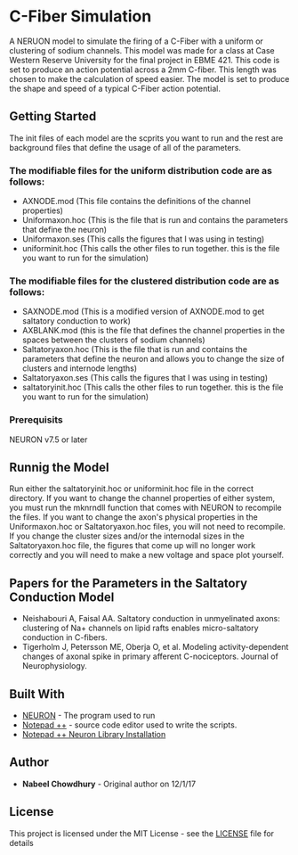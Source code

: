 # C-Fiber Simulation

A NERUON model to simulate the firing of a C-Fiber with a uniform or clustering of sodium channels. This model was made for a class at Case Western Reserve University for the final project in EBME 421. This code is set to produce an action potential across a 2mm C-fiber. This length was chosen to make the calculation of speed easier. The model is set to produce the shape and speed of a typical C-Fiber action potential.

## Getting Started

The init files of each model are the scprits you want to run and the rest are background files that define the usage of all of the parameters.

### The modifiable files for the uniform distribution code are as follows:

* AXNODE.mod (This file contains the definitions of the channel properties)
* Uniformaxon.hoc (This is the file that is run and contains the parameters that define the neuron)
* Uniformaxon.ses (This calls the figures that I was using in testing)
* uniforminit.hoc (This calls the other files to run together. this is the file you want to run for the simulation)

### The modifiable files for the clustered distribution code are as follows:

* SAXNODE.mod (This is a modified version of AXNODE.mod to get saltatory conduction to work)
* AXBLANK.mod (this is the file that defines the channel properties in the spaces between the clusters of sodium channels)
* Saltatoryaxon.hoc (This is the file that is run and contains the parameters that define the neuron and allows you to change the size of clusters and internode lengths)
* Saltatoryaxon.ses (This calls the figures that I was using in testing)
* saltatoryinit.hoc (This calls the other files to run together. this is the file you want to run for the simulation)

### Prerequisits

NEURON v7.5 or later

## Runnig the Model

Run either the saltatoryinit.hoc or uniforminit.hoc file in the correct directory. If you want to change the channel properties of either system, you must run the mknrndll function that comes with NEURON to recompile the files. If you want to change the axon's physical properties in the Uniformaxon.hoc or Saltatoryaxon.hoc files, you will not need to recompile. If you change the cluster sizes and/or the internodal sizes in the Saltatoryaxon.hoc file, the figures that come up will no longer work correctly and you will need to make a new voltage and space plot yourself.

## Papers for the Parameters in the Saltatory Conduction Model

* Neishabouri A, Faisal AA. Saltatory conduction in unmyelinated axons: clustering of Na+ channels on lipid rafts enables micro-saltatory conduction in C-fibers.
* Tigerholm J, Petersson ME, Oberja O, et al. Modeling activity-dependent changes of axonal spike in primary afferent C-nociceptors. Journal of Neurophysiology.

## Built With

* [NEURON](https://www.neuron.yale.edu/neuron/) - The program used to run
* [Notepad ++](https://notepad-plus-plus.org/) - source code editor used to write the scripts. 
* [Notepad ++ Neuron Library Installation](https://www.neuron.yale.edu/phpBB/viewtopic.php?t=1763)

## Author
* **Nabeel Chowdhury** - Original author on 12/1/17

## License

This project is licensed under the MIT License - see the [LICENSE](LICENSE) file for details
